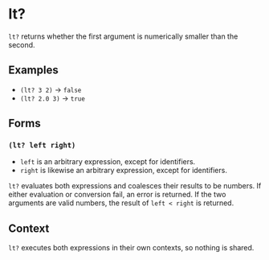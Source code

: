 # lt?

`lt?` returns whether the first argument is numerically smaller than the second.

## Examples

* `(lt? 3 2)` -> `false`
* `(lt? 2.0 3)` -> `true`

## Forms

### `(lt? left right)`

* `left` is an arbitrary expression, except for identifiers.
* `right` is likewise an arbitrary expression, except for identifiers.

`lt?` evaluates both expressions and coalesces their results to be numbers. If
either evaluation or conversion fail, an error is returned. If the two arguments
are valid numbers, the result of `left < right` is returned.

## Context

`lt?` executes both expressions in their own contexts, so nothing is shared.
